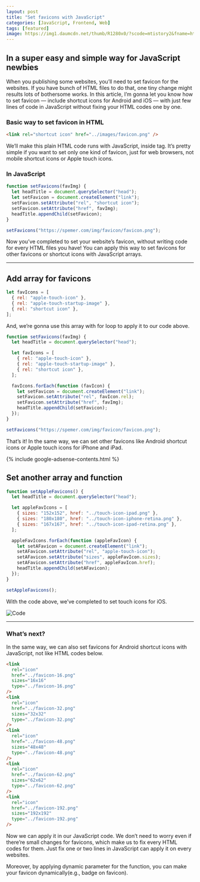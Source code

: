 ```yaml
---
layout: post
title: "Set favicons with JavaScript"
categories: [JavaScript, Frontend, Web]
tags: [featured]
image: https://img1.daumcdn.net/thumb/R1280x0/?scode=mtistory2&fname=https%3A%2F%2Fblog.kakaocdn.net%2Fdn%2FCtGvV%2FbtrfrdXITqu%2FpdwU5g9NL1GNdJhLPa3CX0%2Fimg.png
---
```


## In a super easy and simple way for JavaScript newbies

When you publishing some websites, you’ll need to set favicon for the websites. If you have bunch of HTML files to do that, one tiny change might results lots of bothersome works. In this article, I’m gonna let you know how to set favicon — include shortcut icons for Android and iOS — with just few lines of code in JavaScript without fixing your HTML codes one by one.

### Basic way to set favicon in HTML

```html
<link rel="shortcut icon" href="../images/favicon.png" />
```

We’ll make this plain HTML code runs with JavaScript, inside <head> tag. It’s pretty simple if you want to set only one kind of favicon, just for web browsers, not mobile shortcut icons or Apple touch icons.

### In JavaScript

```javascript
function setFavicons(favImg) {
  let headTitle = document.querySelector("head");
  let setFavicon = document.createElement("link");
  setFavicon.setAttribute("rel", "shortcut icon");
  setFavicon.setAttribute("href", favImg);
  headTitle.appendChild(setFavicon);
}

setFavicons("https://spemer.com/img/favicon/favicon.png");
```

Now you’ve completed to set your website’s favicon, without writing code for every HTML files you have! You can apply this way to set favicons for other favicons or shortcut icons with JavaScript arrays.

---

## Add array for favicons

```javascript
let favIcons = [
  { rel: "apple-touch-icon" },
  { rel: "apple-touch-startup-image" },
  { rel: "shortcut icon" },
];
```

And, we’re gonna use this array with for loop to apply it to our code above.

```javascript
function setFavicons(favImg) {
  let headTitle = document.querySelector("head");

  let favIcons = [
    { rel: "apple-touch-icon" },
    { rel: "apple-touch-startup-image" },
    { rel: "shortcut icon" },
  ];

  favIcons.forEach(function (favIcon) {
    let setFavicon = document.createElement("link");
    setFavicon.setAttribute("rel", favIcon.rel);
    setFavicon.setAttribute("href", favImg);
    headTitle.appendChild(setFavicon);
  });
}

setFavicons("https://spemer.com/img/favicon/favicon.png");
```

That’s it! In the same way, we can set other favicons like Android shortcut icons or Apple touch icons for iPhone and iPad.

{% include google-adsense-contents.html %}

## Set another array and function

```javascript
function setAppleFavicons() {
  let headTitle = document.querySelector("head");

  let appleFavIcons = [
    { sizes: "152x152", href: "../touch-icon-ipad.png" },
    { sizes: "180x180", href: "../touch-icon-iphone-retina.png" },
    { sizes: "167x167", href: "../touch-icon-ipad-retina.png" },
  ];

  appleFavIcons.forEach(function (appleFavIcon) {
    let setAFavicon = document.createElement("link");
    setAFavicon.setAttribute("rel", "apple-touch-icon");
    setAFavicon.setAttribute("sizes", appleFavIcon.sizes);
    setAFavicon.setAttribute("href", appleFavIcon.href);
    headTitle.appendChild(setAFavicon);
  });
}

setAppleFavicons();
```

With the code above, we’ve completed to set touch icons for iOS.

![Code](https://img1.daumcdn.net/thumb/R1280x0/?scode=mtistory2&fname=https%3A%2F%2Fblog.kakaocdn.net%2Fdn%2FCtGvV%2FbtrfrdXITqu%2FpdwU5g9NL1GNdJhLPa3CX0%2Fimg.png)

---

### What’s next?

In the same way, we can also set favicons for Android shortcut icons with JavaScript, not like HTML codes below.

```html
<link
  rel="icon"
  href="../favicon-16.png"
  sizes="16x16"
  type="../favicon-16.png"
/>
<link
  rel="icon"
  href="../favicon-32.png"
  sizes="32x32"
  type="../favicon-32.png"
/>
<link
  rel="icon"
  href="../favicon-48.png"
  sizes="48x48"
  type="../favicon-48.png"
/>
<link
  rel="icon"
  href="../favicon-62.png"
  sizes="62x62"
  type="../favicon-62.png"
/>
<link
  rel="icon"
  href="../favicon-192.png"
  sizes="192x192"
  type="../favicon-192.png"
/>
```

Now we can apply it in our JavaScript code. We don’t need to worry even if there’re small changes for favicons, which make us to fix every HTML codes for them. Just fix one or two lines in JavaScript can apply it on every websites.

Moreover, by applying dynamic parameter for the function, you can make your favicon dynamically(e.g., badge on favicon).
